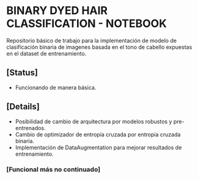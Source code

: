 # BINARY DYED HAIR CLASSIFICATION - NOTEBOOK

Repositorio básico de trabajo para la implementación de modelo de clasificación binaria de imagenes basada en el tono de cabello expuestas en el dataset de entrenamiento.

## [Status]
- Funcionando de manera básica.

## [Details]
- Posibilidad de cambio de arquitectura por modelos robustos y pre-entrenados.
- Cambio de optimizador de entropía cruzada por entropia cruzada binaria.
- Implementación de DataAugmentation para mejorar resultados de entrenamiento.


### [Funcional más no continuado]
